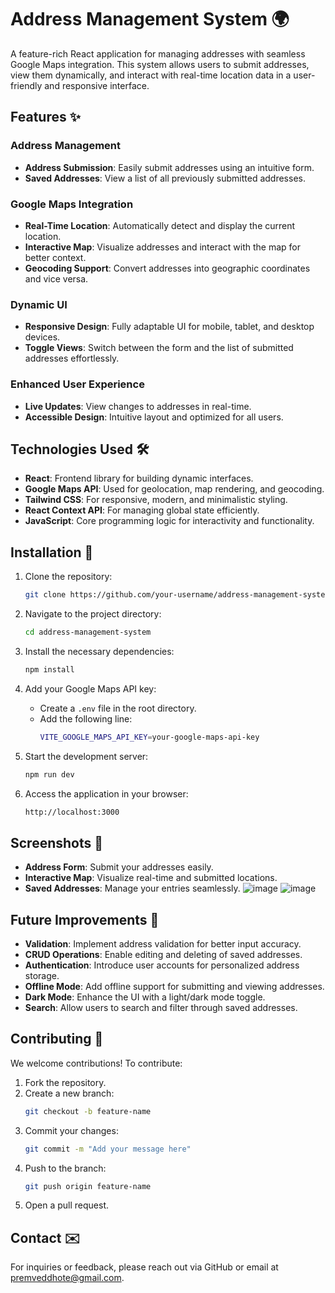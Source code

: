 
# Address Management System 🌍

A feature-rich React application for managing addresses with seamless Google Maps integration. This system allows users to submit addresses, view them dynamically, and interact with real-time location data in a user-friendly and responsive interface.

## Features ✨
### Address Management
- **Address Submission**: Easily submit addresses using an intuitive form.
- **Saved Addresses**: View a list of all previously submitted addresses.

### Google Maps Integration
- **Real-Time Location**: Automatically detect and display the current location.
- **Interactive Map**: Visualize addresses and interact with the map for better context.
- **Geocoding Support**: Convert addresses into geographic coordinates and vice versa.

### Dynamic UI
- **Responsive Design**: Fully adaptable UI for mobile, tablet, and desktop devices.
- **Toggle Views**: Switch between the form and the list of submitted addresses effortlessly.

### Enhanced User Experience
- **Live Updates**: View changes to addresses in real-time.
- **Accessible Design**: Intuitive layout and optimized for all users.

## Technologies Used 🛠️
- **React**: Frontend library for building dynamic interfaces.
- **Google Maps API**: Used for geolocation, map rendering, and geocoding.
- **Tailwind CSS**: For responsive, modern, and minimalistic styling.
- **React Context API**: For managing global state efficiently.
- **JavaScript**: Core programming logic for interactivity and functionality.

## Installation 🚀

1. Clone the repository:
   ```bash
   git clone https://github.com/your-username/address-management-system.git
   ```

2. Navigate to the project directory:
   ```bash
   cd address-management-system
   ```

3. Install the necessary dependencies:
   ```bash
   npm install
   ```

4. Add your Google Maps API key:
   - Create a `.env` file in the root directory.
   - Add the following line:
     ```bash
     VITE_GOOGLE_MAPS_API_KEY=your-google-maps-api-key
     ```

5. Start the development server:
   ```bash
   npm run dev
   ```

6. Access the application in your browser:
   ```bash
   http://localhost:3000
   ```

## Screenshots 📸
- **Address Form**: Submit your addresses easily.
- **Interactive Map**: Visualize real-time and submitted locations.
- **Saved Addresses**: Manage your entries seamlessly.
![image](https://github.com/user-attachments/assets/4fadd27d-7df1-44a8-bb13-fceba940bd59)
![image](https://github.com/user-attachments/assets/2a75f1cb-7c3b-4d00-b895-9106cfd532cf)



## Future Improvements 🚀
- **Validation**: Implement address validation for better input accuracy.
- **CRUD Operations**: Enable editing and deleting of saved addresses.
- **Authentication**: Introduce user accounts for personalized address storage.
- **Offline Mode**: Add offline support for submitting and viewing addresses.
- **Dark Mode**: Enhance the UI with a light/dark mode toggle.
- **Search**: Allow users to search and filter through saved addresses.

## Contributing 🤝

We welcome contributions! To contribute:

1. Fork the repository.
2. Create a new branch:
   ```bash
   git checkout -b feature-name
   ```
3. Commit your changes:
   ```bash
   git commit -m "Add your message here"
   ```
4. Push to the branch:
   ```bash
   git push origin feature-name
   ```
5. Open a pull request.



## Contact ✉️

For inquiries or feedback, please reach out via GitHub or email at premveddhote@gmail.com.


